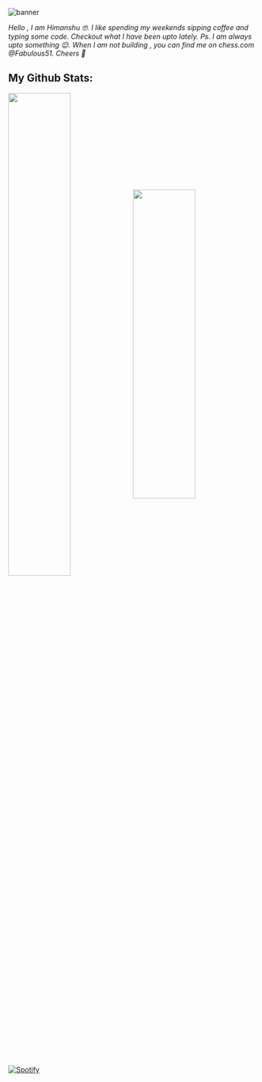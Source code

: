 ![banner](https://miro.medium.com/v2/resize:fit:1400/format:webp/0*cD5t5SJGwFgkfQF5.jpg)

<i> Hello , I am Himanshu 🤓. I like spending my weekends sipping coffee and typing some code. Checkout what I have been upto lately. Ps. I am always upto something 😌. When I am not building , you can find me on chess.com @Fabulous51. Cheers 🍻 </i>

<!--
**himanshu-thakur-7/himanshu-thakur-7** is a ✨ _special_ ✨ repository because its `README.md` (this file) appears on your GitHub profile.

Here are some ideas to get you started:

- 🔭 I’m currently working on ...
- 🌱 I’m currently learning ...
- 👯 I’m looking to collaborate on ...
- 🤔 I’m looking for help with ...
- 💬 Ask me about ...
- 📫 How to reach me: ...
- 😄 Pronouns: ...
- ⚡ Fun fact: ...
-->
<!-- [!(https://github.com/anuraghazra/github-readme-stats) [![Top Langs](https://github-readme-stats.vercel.app/api/top-langs/?username=himanshu-thakur-7&theme=merko)](https://github.com/anuraghazra/github-readme-stats)
 -->
 <!-- Markdown -->

## My Github Stats:
 
<img width="50%" height="50%" align="center" src="https://github-readme-stats.vercel.app/api?username=himanshu-thakur-7&show_icons=true&theme=radical"><img width="50%" height="40%" align="center" src="https://github-readme-stats.vercel.app/api/top-langs/?username=himanshu-thakur-7&theme=radical&layout=compact">

[![Spotify](https://novatorem.bgstatic.vercel.app/api/spotify)](https://open.spotify.com/artist/6hyCmqlpgEhkMKKr65sFgI)


<!-- [![GitHub Streak](http://github-readme-streak-stats.herokuapp.com?user=himanshu-thakur-7&theme=merko&date_format=M%20j%5B%2C%20Y%5D)](https://git.io/streak-stats) -->


